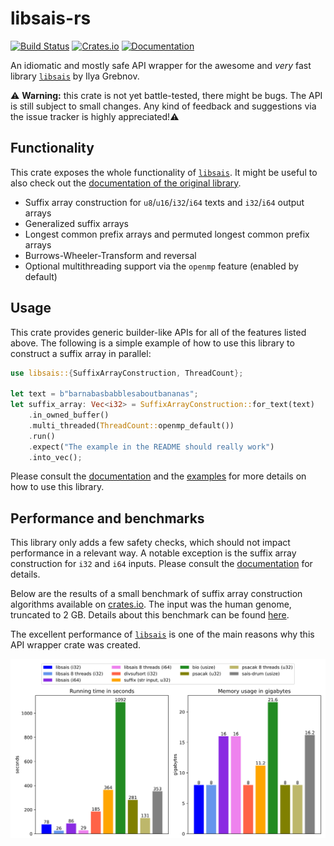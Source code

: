 # libsais-rs

[![Build Status](https://img.shields.io/github/actions/workflow/status/feldroop/libsais-rs/rust.yml?style=flat-square&logo=github)](https://github.com/feldroop/libsais-rs/actions)
[![Crates.io](https://img.shields.io/crates/v/libsais.svg?style=flat-square&logo=rust)](https://crates.io/crates/libsais)
[![Documentation](https://img.shields.io/docsrs/libsais?style=flat-square&logo=rust)](https://docs.rs/libsais)

An idiomatic and mostly safe API wrapper for the awesome and _very_ fast library [`libsais`] by Ilya Grebnov.

⚠️ **Warning:** this crate is not yet battle-tested, there might be bugs. The API is still subject to small changes. Any kind of feedback and suggestions via the issue tracker is highly appreciated!⚠️

## Functionality

This crate exposes the whole functionality of [`libsais`]. It might be useful to also check out the [documentation of the original library](https://github.com/IlyaGrebnov/libsais).

- Suffix array construction for `u8`/`u16`/`i32`/`i64` texts and `i32`/`i64` output arrays
- Generalized suffix arrays
- Longest common prefix arrays and permuted longest common prefix arrays
- Burrows-Wheeler-Transform and reversal
- Optional multithreading support via the `openmp` feature (enabled by default)

## Usage

This crate provides generic builder-like APIs for all of the features listed above. The following is a simple example of how to use this library to construct a suffix array in parallel:

```rust
use libsais::{SuffixArrayConstruction, ThreadCount};

let text = b"barnabasbabblesaboutbananas";
let suffix_array: Vec<i32> = SuffixArrayConstruction::for_text(text)
    .in_owned_buffer()
    .multi_threaded(ThreadCount::openmp_default())
    .run()
    .expect("The example in the README should really work")
    .into_vec();
```

Please consult the [documentation] and the [examples](./examples) for more details on how to use this library.

## Performance and benchmarks

This library only adds a few safety checks, which should not impact performance in a relevant way. A notable exception is the suffix array construction for `i32` and `i64` inputs. Please consult the [documentation](https://docs.rs/libsais/latest/libsais/suffix_array/index.html#large-alphabets) for details.

Below are the results of a small benchmark of suffix array construction algorithms available on [crates.io](https://crates.io). The input was the human genome, truncated to 2 GB. Details about this benchmark can be found [here](https://github.com/feldroop/benchmark_crates_io_sacas).

The excellent performance of [`libsais`] is one of the main reasons why this API wrapper crate was created.

<img src="https://raw.githubusercontent.com/feldroop/benchmark_crates_io_sacas/refs/heads/master/plot/plot.svg" />

[`libsais`]: https://github.com/IlyaGrebnov/libsais
[documentation]: https://docs.rs/libsais/latest/libsais/
